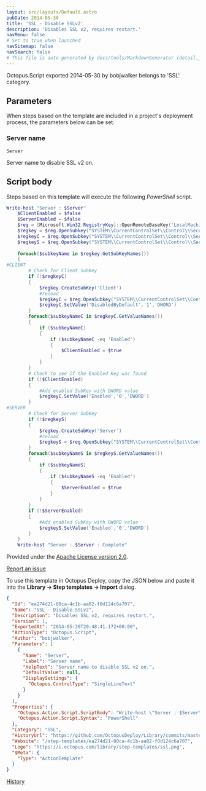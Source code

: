 ```yaml
---
layout: src/layouts/Default.astro
pubDate: 2014-05-30
title: 'SSL - Disable SSLv2'
description: 'Disables SSL v2, requires restart.'
navMenu: false
# Set to true when launched
navSitemap: false
navSearch: false
# This file is auto-generated by docs/tools/MarkdownGenerator (detail.js)
---
```


Octopus.Script exported 2014-05-30 by bobjwalker belongs to 'SSL' category.

## Parameters

When steps based on the template are included in a project's deployment process, the parameters below can be set.


<div class="param">

### Server name

`Server`

Server name to disable SSL v2 on.

</div>
        

## Script body

Steps based on this template will execute the following *PowerShell* script.

```powershell
Write-host "Server : $Server"
	$ClientEnabled = $false
	$ServerEnabled = $false
    $reg = [Microsoft.Win32.RegistryKey]::OpenRemoteBaseKey('LocalMachine', $Server)
    $regkey = $reg.OpenSubkey("SYSTEM\\CurrentControlSet\\Control\\SecurityProviders\\SCHANNEL\\Protocols\\SSL 2.0",$true)
	$regkeyC = $reg.OpenSubkey("SYSTEM\\CurrentControlSet\\Control\\SecurityProviders\\SCHANNEL\\Protocols\\SSL 2.0\\Client",$true)
	$regkeyS = $reg.OpenSubkey("SYSTEM\\CurrentControlSet\\Control\\SecurityProviders\\SCHANNEL\\Protocols\\SSL 2.0\\Server",$true)
	
	foreach($subkeyName in $regkey.GetSubKeyNames())
	{
#CLIENT
		# Check for Client SubKey
		if (!$regkeyC)			
		{
			$regkey.CreateSubKey('Client')
			#reload
			$regkeyC = $reg.OpenSubkey("SYSTEM\\CurrentControlSet\\Control\\SecurityProviders\\SCHANNEL\\Protocols\\SSL 2.0\\Client",$true)
			$regkeyC.SetValue('DisabledByDefault','1','DWORD')
		}		
		foreach($subkeyNameC in $regkeyC.GetValueNames())
		{					
			if ($subkeyNameC)
			{
				if ($subkeyNameC -eq 'Enabled')
				{
					$ClientEnabled = $true
				}
			}
		}
		# Check to see if the Enabled Key was found
		if (!$ClientEnabled)
		{
			#Add enabled SubKey with DWORD value
			$regkeyC.SetValue('Enabled','0','DWORD')				
		}
#SERVER
		# Check for Server SubKey
		if (!$regkeyS)
		{
			$regkey.CreateSubKey('Server')
			#reload
			$regkeyS = $reg.OpenSubkey("SYSTEM\\CurrentControlSet\\Control\\SecurityProviders\\SCHANNEL\\Protocols\\SSL 2.0\\Server",$true)
		}		
		foreach($subkeyNameS in $regkeyS.GetValueNames())
		{
			if ($subkeyNameS)
			{
				if ($subkeyNameS -eq 'Enabled')
				{
					$ServerEnabled = $true
				}
			}
		}		
		if (!$ServerEnabled)
		{
			#Add enabled SubKey with DWORD value
			$regkeyS.SetValue('Enabled','0','DWORD')
		}			
	} 
	Write-host "Server : $Server : Complete"
```

Provided under the [Apache License version 2.0](https://github.com/OctopusDeploy/Library/blob/master/LICENSE.txt).

[Report an issue](https://github.com/OctopusDeploy/Library/issues/new?assignees=&labels=&projects=&template=bug-report.yml&title=Issue%20with%20SSL%20-%20Disable%20SSLv2&step-template=SSL%20-%20Disable%20SSLv2)

<div class="get-json">

To use this template in Octopus Deploy, copy the JSON below and paste it into the **Library → Step templates → Import** dialog.

```json
{
  "Id": "ea274d21-80ca-4c1b-aa82-f0d124c6a707",
  "Name": "SSL - Disable SSLv2",
  "Description": "Disables SSL v2, requires restart.",
  "Version": 1,
  "ExportedAt": "2014-05-30T20:48:41.172+00:00",
  "ActionType": "Octopus.Script",
  "Author": "bobjwalker",
  "Parameters": [
    {
      "Name": "Server",
      "Label": "Server name",
      "HelpText": "Server name to disable SSL v2 on.",
      "DefaultValue": null,
      "DisplaySettings": {
        "Octopus.ControlType": "SingleLineText"
      }
    }
  ],
  "Properties": {
    "Octopus.Action.Script.ScriptBody": "Write-host \"Server : $Server\"\n\t$ClientEnabled = $false\n\t$ServerEnabled = $false\n    $reg = [Microsoft.Win32.RegistryKey]::OpenRemoteBaseKey('LocalMachine', $Server)\n    $regkey = $reg.OpenSubkey(\"SYSTEM\\\\CurrentControlSet\\\\Control\\\\SecurityProviders\\\\SCHANNEL\\\\Protocols\\\\SSL 2.0\",$true)\n\t$regkeyC = $reg.OpenSubkey(\"SYSTEM\\\\CurrentControlSet\\\\Control\\\\SecurityProviders\\\\SCHANNEL\\\\Protocols\\\\SSL 2.0\\\\Client\",$true)\n\t$regkeyS = $reg.OpenSubkey(\"SYSTEM\\\\CurrentControlSet\\\\Control\\\\SecurityProviders\\\\SCHANNEL\\\\Protocols\\\\SSL 2.0\\\\Server\",$true)\n\t\n\tforeach($subkeyName in $regkey.GetSubKeyNames())\n\t{\n#CLIENT\n\t\t# Check for Client SubKey\n\t\tif (!$regkeyC)\t\t\t\n\t\t{\n\t\t\t$regkey.CreateSubKey('Client')\n\t\t\t#reload\n\t\t\t$regkeyC = $reg.OpenSubkey(\"SYSTEM\\\\CurrentControlSet\\\\Control\\\\SecurityProviders\\\\SCHANNEL\\\\Protocols\\\\SSL 2.0\\\\Client\",$true)\n\t\t\t$regkeyC.SetValue('DisabledByDefault','1','DWORD')\n\t\t}\t\t\n\t\tforeach($subkeyNameC in $regkeyC.GetValueNames())\n\t\t{\t\t\t\t\t\n\t\t\tif ($subkeyNameC)\n\t\t\t{\n\t\t\t\tif ($subkeyNameC -eq 'Enabled')\n\t\t\t\t{\n\t\t\t\t\t$ClientEnabled = $true\n\t\t\t\t}\n\t\t\t}\n\t\t}\n\t\t# Check to see if the Enabled Key was found\n\t\tif (!$ClientEnabled)\n\t\t{\n\t\t\t#Add enabled SubKey with DWORD value\n\t\t\t$regkeyC.SetValue('Enabled','0','DWORD')\t\t\t\t\n\t\t}\n#SERVER\n\t\t# Check for Server SubKey\n\t\tif (!$regkeyS)\n\t\t{\n\t\t\t$regkey.CreateSubKey('Server')\n\t\t\t#reload\n\t\t\t$regkeyS = $reg.OpenSubkey(\"SYSTEM\\\\CurrentControlSet\\\\Control\\\\SecurityProviders\\\\SCHANNEL\\\\Protocols\\\\SSL 2.0\\\\Server\",$true)\n\t\t}\t\t\n\t\tforeach($subkeyNameS in $regkeyS.GetValueNames())\n\t\t{\n\t\t\tif ($subkeyNameS)\n\t\t\t{\n\t\t\t\tif ($subkeyNameS -eq 'Enabled')\n\t\t\t\t{\n\t\t\t\t\t$ServerEnabled = $true\n\t\t\t\t}\n\t\t\t}\n\t\t}\t\t\n\t\tif (!$ServerEnabled)\n\t\t{\n\t\t\t#Add enabled SubKey with DWORD value\n\t\t\t$regkeyS.SetValue('Enabled','0','DWORD')\n\t\t}\t\t\t\n\t} \n\tWrite-host \"Server : $Server : Complete\"",
    "Octopus.Action.Script.Syntax": "PowerShell"
  },
  "Category": "SSL",
  "HistoryUrl": "https://github.com/OctopusDeploy/Library/commits/master/step-templates//opt/buildagent/work/75443764cd38076d/step-templates/ssl-disable-sslv2.json",
  "Website": "/step-templates/ea274d21-80ca-4c1b-aa82-f0d124c6a707",
  "Logo": "https://i.octopus.com/library/step-templates/ssl.png",
  "$Meta": {
    "Type": "ActionTemplate"
  }
}
```

[History](https://github.com/OctopusDeploy/Library/commits/master/step-templates/https://github.com/OctopusDeploy/Library/commits/master/step-templates//opt/buildagent/work/75443764cd38076d/step-templates/ssl-disable-sslv2.json)

</div>
